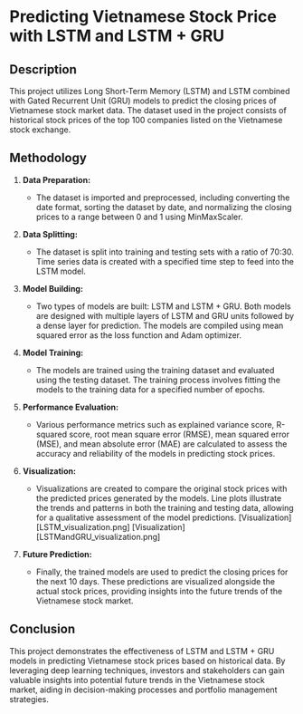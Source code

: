 # Predicting Vietnamese Stock Price with LSTM and LSTM + GRU

## Description

This project utilizes Long Short-Term Memory (LSTM) and LSTM combined with Gated Recurrent Unit (GRU) models to predict the closing prices of Vietnamese stock market data. The dataset used in the project consists of historical stock prices of the top 100 companies listed on the Vietnamese stock exchange.

## Methodology

1. **Data Preparation:**
   - The dataset is imported and preprocessed, including converting the date format, sorting the dataset by date, and normalizing the closing prices to a range between 0 and 1 using MinMaxScaler.

2. **Data Splitting:**
   - The dataset is split into training and testing sets with a ratio of 70:30. Time series data is created with a specified time step to feed into the LSTM model.

3. **Model Building:**
   - Two types of models are built: LSTM and LSTM + GRU. Both models are designed with multiple layers of LSTM and GRU units followed by a dense layer for prediction. The models are compiled using mean squared error as the loss function and Adam optimizer.

4. **Model Training:**
   - The models are trained using the training dataset and evaluated using the testing dataset. The training process involves fitting the models to the training data for a specified number of epochs.

5. **Performance Evaluation:**
   - Various performance metrics such as explained variance score, R-squared score, root mean square error (RMSE), mean squared error (MSE), and mean absolute error (MAE) are calculated to assess the accuracy and reliability of the models in predicting stock prices.

6. **Visualization:**
   - Visualizations are created to compare the original stock prices with the predicted prices generated by the models. Line plots illustrate the trends and patterns in both the training and testing data, allowing for a qualitative assessment of the model predictions.
[Visualization][LSTM_visualization.png]
[Visualization][LSTMandGRU_visualization.png]

7. **Future Prediction:**
   - Finally, the trained models are used to predict the closing prices for the next 10 days. These predictions are visualized alongside the actual stock prices, providing insights into the future trends of the Vietnamese stock market.

## Conclusion

This project demonstrates the effectiveness of LSTM and LSTM + GRU models in predicting Vietnamese stock prices based on historical data. By leveraging deep learning techniques, investors and stakeholders can gain valuable insights into potential future trends in the Vietnamese stock market, aiding in decision-making processes and portfolio management strategies.

